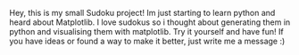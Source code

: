 Hey, 
this is my small Sudoku project!
Im just starting to learn python and heard about Matplotlib. 
I love sudokus so i thought about generating them in python and visualising them with matplotlib.
Try it yourself and have fun!
If you have ideas or found a way to make it better, just write me a message :)
